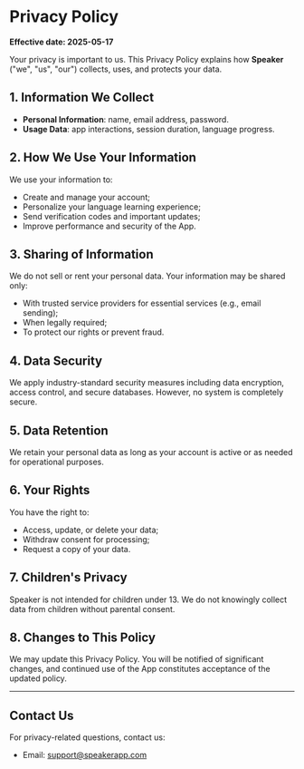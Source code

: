# Privacy Policy

**Effective date: 2025-05-17**

Your privacy is important to us. This Privacy Policy explains how **Speaker** ("we", "us", "our") collects, uses, and protects your data.

## 1. Information We Collect
- **Personal Information**: name, email address, password.
- **Usage Data**: app interactions, session duration, language progress.

## 2. How We Use Your Information
We use your information to:
- Create and manage your account;
- Personalize your language learning experience;
- Send verification codes and important updates;
- Improve performance and security of the App.

## 3. Sharing of Information
We do not sell or rent your personal data. Your information may be shared only:
- With trusted service providers for essential services (e.g., email sending);
- When legally required;
- To protect our rights or prevent fraud.

## 4. Data Security
We apply industry-standard security measures including data encryption, access control, and secure databases. However, no system is completely secure.

## 5. Data Retention
We retain your personal data as long as your account is active or as needed for operational purposes.

## 6. Your Rights
You have the right to:
- Access, update, or delete your data;
- Withdraw consent for processing;
- Request a copy of your data.

## 7. Children's Privacy
Speaker is not intended for children under 13. We do not knowingly collect data from children without parental consent.

## 8. Changes to This Policy
We may update this Privacy Policy. You will be notified of significant changes, and continued use of the App constitutes acceptance of the updated policy.

---

## Contact Us
For privacy-related questions, contact us:

- Email: support@speakerapp.com
